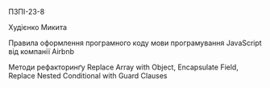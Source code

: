 ПЗПІ-23-8

Худієнко Микита

Правила оформлення програмного коду мови програмування JavaScript від компанії Airbnb

Методи рефакторинґу Replace Array with Object, Encapsulate Field, Replace Nested Conditional with Guard Clauses
